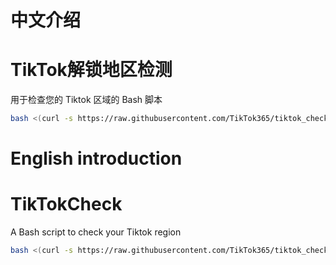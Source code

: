 # 中文介绍
# TikTok解锁地区检测
用于检查您的 Tiktok 区域的 Bash 脚本

````bash
bash <(curl -s https://raw.githubusercontent.com/TikTok365/tiktok_check/main/tiktok.sh)
````

# English introduction
# TikTokCheck
A Bash script to check your Tiktok region

````bash
bash <(curl -s https://raw.githubusercontent.com/TikTok365/tiktok_check/main/tiktok.sh)
````
